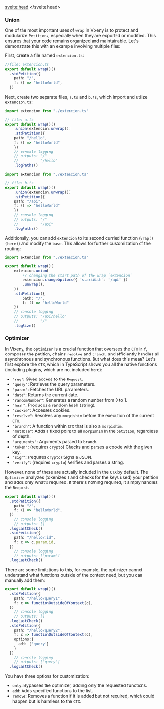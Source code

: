 <script>
    import PreviousNext from "$lib/components/PreviousNext.svelte"
</script>
<svelte:head>
    <title>Wrap - Vixeny</title>
    <meta name="description" content="Understanding wrap"/>
</svelte:head>

### Union

One of the most important uses of `wrap` in Vixeny is to protect and modularize `Petitions`, especially when they are exported or modified. This ensures that your code remains organized and maintainable. Let's demonstrate this with an example involving multiple files:

First, create a file named `extencion.ts`:

```ts
//file: extencion.ts
export default wrap()()
  .stdPetition({
    path: "/",
    f: () => "helloWorld",
  })
```

Next, create two separate files, `a.ts` and `b.ts`, which import and utilize `extencion.ts`:

```ts
import extencion from "./extencion.ts"

// file: a.ts
export default wrap()()
    .union(extencion.unwrap())
    .stdPetition({
    path: "/hello",
    f: () => "helloWorld"
    })
    // console logging
    // outputs: "/"
    //          "/hello"
    .logPaths()

```

```ts
import extencion from "./extencion.ts"

// file: b.ts
export default wrap()()
    .union(extencion.unwrap())
    .stdPetition({
    path: "/api",
    f: () => "helloWorld"
    })
    // console logging
    // outputs: "/"
    //          "/api"
    .logPaths()
```
Additionally, you can add `extencion` to its second curried function (`wrap()(here)`) and modify the `base`. This allows for further customization of the routing:

```ts
import extencion from "./extencion.ts"

export default wrap()(
    extencion.union(
        // changing the start path of the wrap `extencion`
        extencion.changeOptions({ "startWith": "/api" })
        .unwrap(),
    ))
    .stdPetition({
        path: "/",
        f: () => "helloWorld",
    })
    // console logging
    // outputs: "/api/hello"
    //          "/"
    .logSize()
```

### Optimizer

In Vixeny, the `optimizer` is a crucial function that oversees the `CTX` in `f`, composes the petition, chains `resolve` and `branch`, and efficiently handles all asynchronous and synchronous functions. But what does this mean? Let's first explore the `CTX`, which in TypeScript shows you all the native functions (including plugins, which are not included here):

 - `"req"`: Gives access to the `Request`.
 - `"query"`: Retrieves the query parameters.
 - `"param"`: Fetches the URL parameters.
 - `"date"`: Returns the current date.
 - `"randomNumber"`: Generates a random number from 0 to 1.
 - `"hash"`: Produces a random hash (string).
 - `"cookie"`: Accesses cookies.
 - `"resolve"`: Resolves any `morpishim` before the execution of the current `CTX`.
 - `"branch"`: A function within `CTX` that is also a `morpishim`.
 - `"mutable"`: Adds a fixed point to all `morpishim` in the `petition`, regardless of depth.
 - `"arguments"`: Arguments passed to `branch`.
 - `"token"`: (requires `crypto`) Checks and parses a cookie with the given key.
 - `"sign"`: (requires `crypto`) Signs a JSON.
 - `"verify"`: (requires `crypto`) Verifies and parses a string.

However, none of these are actually included in the `CTX` by default. The `Optimizer` analyzes (tokenizes `f` and checks for the keys used) your petition and adds only what's required. If there's nothing required, it simply handles the `Request`.

```ts
export default wrap()()
  .stdPetition({
    path: "/",
    f: () => "helloWorld",
  })
    // console logging
    // outputs: []
  .logLastCheck()
  .stdPetition({
    path: "/hello/:id",
    f: c => c.param.id,
  })
    // console logging
    // outputs: ["param"]
  .logLastCheck()
```

There are some limitations to this, for example, the optimizer cannot understand what functions outside of the context need, but you can manually add them:

```ts
export default wrap()()
  .stdPetition({
    path: "/hello/query1",
    f: c => functionOutsideOfContext(c),
  })
    // console logging
    // outputs: []
  .logLastCheck()
  .stdPetition({
    path: "/hello/query2",
    f: c => functionOutsideOfContext(c),
    options:{
      add: ['query']
    }
  })
    // console logging
    // outputs: ["query"]
  .logLastCheck()
```

You have three options for customization:
- `only`: Bypasses the optimizer, adding only the requested functions.
- `add`: Adds specified functions to the list.
- `remove`: Removes a function if it is added but not required, which could happen but is harmless to the `CTX`.

